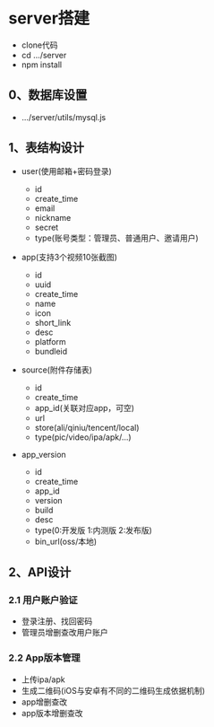 
# server搭建

- clone代码
- cd .../server
- npm install



## 0、数据库设置

- .../server/utils/mysql.js


## 1、表结构设计

- user(使用邮箱+密码登录)
  - id
  - create_time
  - email
  - nickname
  - secret
  - type(账号类型：管理员、普通用户、邀请用户)

- app(支持3个视频10张截图)
  - id
  - uuid
  - create_time
  - name
  - icon
  - short_link
  - desc
  - platform
  - bundleid


- source(附件存储表)
  - id
  - create_time
  - app_id(关联对应app，可空)
  - url
  - store(ali/qiniu/tencent/local)
  - type(pic/video/ipa/apk/...)
  
- app_version
  - id
  - create_time
  - app_id
  - version
  - build
  - desc
  - type(0:开发版 1:内测版 2:发布版)
  - bin_url(oss/本地)



## 2、API设计

### 2.1 用户账户验证

- 登录注册、找回密码
- 管理员增删查改用户账户

### 2.2 App版本管理

- 上传ipa/apk
- 生成二维码(iOS与安卓有不同的二维码生成依据机制)
- app增删查改
- app版本增删查改